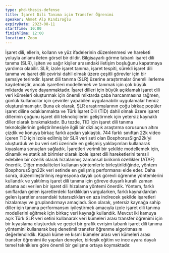 ```yaml
---
type: phd-thesis-defense
title: İşaret Dili Tanıma için Transfer Öğrenimi
speaker: Ahmet Alp Kındıroğlu
expiryDate: 2023-08-11
startTime: 10:00
finishTime: 12:00
location: Zoom
---
```


İşaret dili, ellerin, kolların ve yüz ifadelerinin düzenlenmesi ve hareketi yoluyla anlamı ileten görsel bir dildir. Bilgisayarlı görme tabanlı işaret dili tanıma (SLR), işiten ve sağır kişiler arasındaki iletişim boşluğunu kapatmaya yardımcı olabilir. SLR, izole işaret tanıma, işaret tespiti, sürekli işaret dili tanıma ve işaret dili çevirisi dahil olmak üzere çeşitli görevler için bir şemsiye terimdir. İşaret dili tanıma (SLR) üzerine araştırmalar önemli ilerleme kaydetmiştir, ancak işaretleri modellemek ve tanımak için çok büyük miktarda veriye dayanmaktadır. İşaret dilleri için büyük açıklamalı işaret dili veri kümeleri oluşturmak için önemli miktarda çaba harcanmasına rağmen, günlük kullanıcılar için çeviriler yapabilen uygulanabilir uygulamalar henüz oluşturulmamıştır. Buna ek olarak, SLR araştırmalarının çoğu birkaç popüler işaret diline odaklanmakta ve Türk İşaret Dili (TİD) dahil olmak üzere işaret dillerinin çoğunu işaret dili teknolojilerini geliştirmek için yetersiz kaynaklı diller olarak bırakmaktadır. Bu tezde, TID için işaret dili tanıma teknolojilerinin geliştirilmesiyle ilgili bir dizi açık araştırma sorusunun altını çizdik ve konuya birkaç farklı açıdan yaklaştık. 744 farklı sınıftan 22k video içeren TID için izole edilmiş bir SLR veri seti olan BosphorusSign22k'yi oluşturduk ve bu veri seti üzerinde en gelişmiş yaklaşımları kullanarak kıyaslama sonuçları sağladık. İşaretleri verimli bir şekilde modellemek için, dinamik ve statik alt birimler olarak izole işaret dili hareketlerini temsil edebilen bir özellik olarak hizalanmış zamansal birikimli özellikler (ATAF) önerdik. Diğer modaliteleri kullanan yöntemlerle birleştirildiğinde, yöntem BosphorusSign22k veri setinde en gelişmiş performansı elde eder. Daha sonra, düzenlileştirilmiş regresyona dayalı çok görevli öğrenme yöntemlerini kullandık ve yalıtılmış işaret dili tanıma için göreve duyarlı kurallı zaman atlama adı verilen bir işaret dili hizalama yöntemi önerdik. Yöntem, farklı sınıflardan gelen işaretlerdeki farklılıkları vurgularken, farklı kaynaklardan gelen işaretler arasındaki tutarsızlıkları en aza indirecek şekilde işaretleri hizalamayı ve gruplandırmayı amaçladı. Son olarak, yetersiz kaynağa sahip diller için tanıma performansını iyileştirmek amacıyla izole işaret dili tanıma modellerini eğitmek için birkaç veri kaynağı kullandık. Mevcut iki kamuya açık Türk SLR veri setini kullanarak veri kümeleri arası transfer öğrenimi için bir kıyaslama oluşturduk ve geçici bir grafik evrişim tabanlı işaret dili tanıma yöntemini kullanarak beş denetimli transfer öğrenme algoritmasını değerlendirdik. Kapalı küme ve kısmi kümeler arası veri kümeleri arası transfer öğrenimi ile yapılan deneyler, birleşik eğitim ve ince ayara dayalı temel tekniklere göre önemli bir gelişme ortaya koymaktadır.
